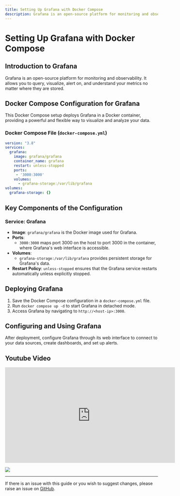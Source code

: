 ```yaml
---
title: Setting Up Grafana with Docker Compose
description: Grafana is an open-source platform for monitoring and observability. It allows you to query, visualize, alert on, and understand your metrics no matter where they are stored.
---
```


# Setting Up Grafana with Docker Compose

## Introduction to Grafana

Grafana is an open-source platform for monitoring and observability. It allows you to query, visualize, alert on, and understand your metrics no matter where they are stored.

## Docker Compose Configuration for Grafana

This Docker Compose setup deploys Grafana in a Docker container, providing a powerful and flexible way to visualize and analyze your data.

### Docker Compose File (`docker-compose.yml`)

```yaml
version: "3.8"
services:
  grafana:
    image: grafana/grafana
    container_name: grafana
    restart: unless-stopped
    ports:
     - '3000:3000'
    volumes:
      - grafana-storage:/var/lib/grafana
volumes:
  grafana-storage: {}
```

## Key Components of the Configuration
### Service: Grafana
- **Image**: `grafana/grafana` is the Docker image used for Grafana.
- **Ports**: 
  - `3000:3000` maps port 3000 on the host to port 3000 in the container, where Grafana's web interface is accessible.
- **Volumes**: 
  - `grafana-storage:/var/lib/grafana` provides persistent storage for Grafana's data.
- **Restart Policy**: `unless-stopped` ensures that the Grafana service restarts automatically unless explicitly stopped.

## Deploying Grafana

1. Save the Docker Compose configuration in a `docker-compose.yml` file.
2. Run `docker compose up -d` to start Grafana in detached mode.
3. Access Grafana by navigating to `http://<host-ip>:3000`.

## Configuring and Using Grafana

After deployment, configure Grafana through its web interface to connect to your data sources, create dashboards, and set up alerts.

## Youtube Video

<iframe width="560" height="315" src="https://www.youtube.com/embed/yrscZ-kGc_Y?si=ORwd_C8lWCfw6tfT" title="YouTube video player" frameborder="0" allow="accelerometer; autoplay; clipboard-write; encrypted-media; gyroscope; picture-in-picture; web-share" allowfullscreen></iframe>

<a href="https://www.buymeacoffee.com/techdox"><img src="https://img.buymeacoffee.com/button-api/?text=Buy me a cup of tea&emoji=🍵&slug=techdox&button_colour=FFDD00&font_colour=000000&font_family=Cookie&outline_colour=000000&coffee_colour=ffffff" /></a>


---

If there is an issue with this guide or you wish to suggest changes, please raise an issue on [GitHub](https://github.com/Techdox/techdox-docs).
